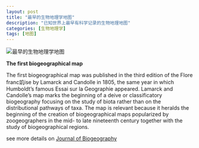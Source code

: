 ```yaml
---
layout: post
title: "最早的生物地理学地图"
description: "已知世界上最早有科学记录的生物地理地图"
categories: [生物地理学]
tags: [地图]
---
```


![最早的生物地理学地图](/2009/3/vtheme999.jpg)

**The first biogeographical map**     

The first biogeographical map was published in the third edition of the Flore franc竌ise by Lamarck and Candolle in 1805, the same year in which Humboldt’s famous Essai sur la Geographie appeared. Lamarck and Candolle’s map marks the beginning of a deive or classificatory biogeography focusing on the study of biota rather than on the distributional pathways of taxa. The map is relevant because it heralds the beginning of the creation of biogeographical maps popularized by zoogeographers in the mid- to late nineteenth century together with the study of biogeographical regions.

see more details on [Journal of Biogeography](http://onlinelibrary.wiley.com/doi/10.1111/j.1365-2699.2006.01477.x/full)

